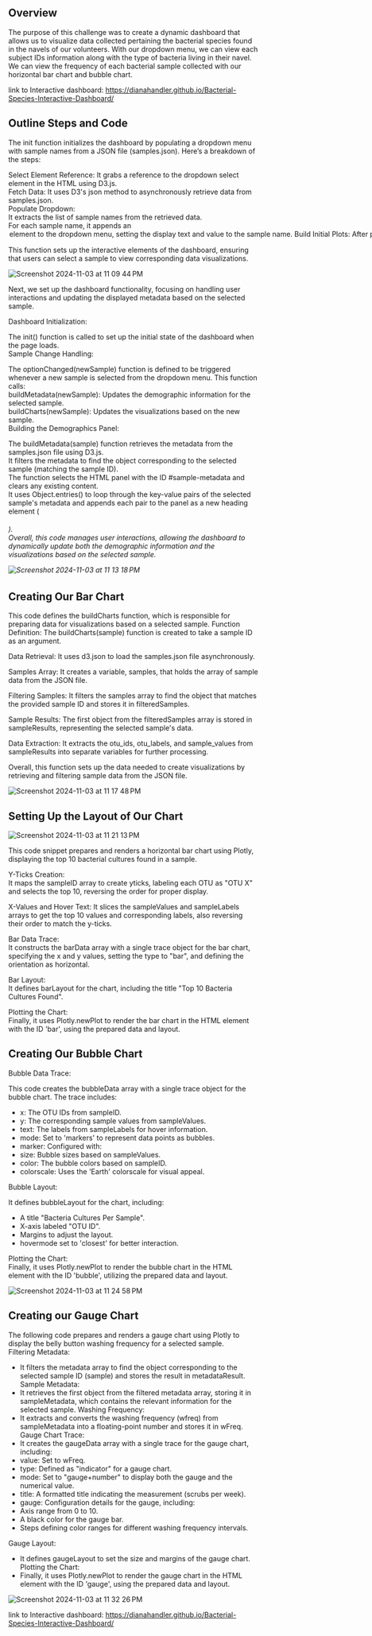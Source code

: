 
## Overview
The purpose of this challenge was to create a dynamic dashboard that allows us to visualize data collected pertaining the bacterial species found in the navels of our volunteers. With our dropdown menu, we can view each subject IDs information along with the type of bacteria living in their navel. We can view the frequency of each bacterial sample collected with our horizontal bar chart and bubble chart. 

link to Interactive dashboard: https://dianahandler.github.io/Bacterial-Species-Interactive-Dashboard/


## Outline Steps and Code


The init function initializes the dashboard by populating a dropdown menu with sample names from a JSON file (samples.json). Here’s a breakdown of the steps:  

Select Element Reference: It grabs a reference to the dropdown select element in the HTML using D3.js.  
Fetch Data: It uses D3's json method to asynchronously retrieve data from samples.json.  
Populate Dropdown:  
It extracts the list of sample names from the retrieved data.  
For each sample name, it appends an <option> element to the dropdown menu, setting the display text and value to the sample name.  
Build Initial Plots: After populating the dropdown, it selects the first sample from the list and calls the buildCharts and buildMetadata functions with this sample to generate the initial visualizations and metadata display.  

This function sets up the interactive elements of the dashboard, ensuring that users can select a sample to view corresponding data visualizations.  
  
![Screenshot 2024-11-03 at 11 09 44 PM](https://github.com/user-attachments/assets/a74b33de-36d8-4e18-9fa1-5cf266d85fe9)


Next, we set up the dashboard functionality, focusing on handling user interactions and updating the displayed metadata based on the selected sample.  

Dashboard Initialization:  

The init() function is called to set up the initial state of the dashboard when the page loads.  
Sample Change Handling:  

The optionChanged(newSample) function is defined to be triggered whenever a new sample is selected from the dropdown menu. This function calls:  
buildMetadata(newSample): Updates the demographic information for the selected sample.  
buildCharts(newSample): Updates the visualizations based on the new sample.  
Building the Demographics Panel:  

The buildMetadata(sample) function retrieves the metadata from the samples.json file using D3.js.  
It filters the metadata to find the object corresponding to the selected sample (matching the sample ID).  
The function selects the HTML panel with the ID #sample-metadata and clears any existing content.  
It uses Object.entries() to loop through the key-value pairs of the selected sample's metadata and appends each pair to the panel as a new heading element (<h6>).  
Overall, this code manages user interactions, allowing the dashboard to dynamically update both the demographic information and the visualizations based on the selected sample.  

  
![Screenshot 2024-11-03 at 11 13 18 PM](https://github.com/user-attachments/assets/f520f602-6be1-4a7e-b5e1-6ca27e3f5f73)


## Creating Our Bar Chart

This code defines the buildCharts function, which is responsible for preparing data for visualizations based on a selected sample. Function Definition: The buildCharts(sample) function is created to take a sample ID as an argument.  
  
Data Retrieval: It uses d3.json to load the samples.json file asynchronously.  

Samples Array: It creates a variable, samples, that holds the array of sample data from the JSON file.  

Filtering Samples: It filters the samples array to find the object that matches the provided sample ID and stores it in filteredSamples.  

Sample Results: The first object from the filteredSamples array is stored in sampleResults, representing the selected sample's data.  

Data Extraction: It extracts the otu_ids, otu_labels, and sample_values from sampleResults into separate variables for further processing.  

Overall, this function sets up the data needed to create visualizations by retrieving and filtering sample data from the JSON file.  

![Screenshot 2024-11-03 at 11 17 48 PM](https://github.com/user-attachments/assets/61ea76c9-faf4-4068-a8b3-3104593d5025)


## Setting Up the Layout of Our Chart

![Screenshot 2024-11-03 at 11 21 13 PM](https://github.com/user-attachments/assets/f6a6e795-90d4-404a-8c5e-5f90f3406a18)


This code snippet prepares and renders a horizontal bar chart using Plotly, displaying the top 10 bacterial cultures found in a sample.

Y-Ticks Creation:  
It maps the sampleID array to create yticks, labeling each OTU as "OTU X" and selects the top 10, reversing the order for proper display.  
  
X-Values and Hover Text: 
It slices the sampleValues and sampleLabels arrays to get the top 10 values and corresponding labels, also reversing their order to match the y-ticks.  
  
Bar Data Trace:  
It constructs the barData array with a single trace object for the bar chart, specifying the x and y values, setting the type to "bar", and defining the orientation as horizontal.  
  
Bar Layout:  
It defines barLayout for the chart, including the title "Top 10 Bacteria Cultures Found".  
  
Plotting the Chart:  
Finally, it uses Plotly.newPlot to render the bar chart in the HTML element with the ID 'bar', using the prepared data and layout.  

## Creating Our Bubble Chart

Bubble Data Trace:

This code creates the bubbleData array with a single trace object for the bubble chart. The trace includes:  
- x: The OTU IDs from sampleID.
- y: The corresponding sample values from sampleValues.
- text: The labels from sampleLabels for hover information.
- mode: Set to 'markers' to represent data points as bubbles.
- marker: Configured with:
-  size: Bubble sizes based on sampleValues.
-  color: The bubble colors based on sampleID.
-  colorscale: Uses the 'Earth' colorscale for visual appeal.
  
Bubble Layout:  

It defines bubbleLayout for the chart, including:  
- A title "Bacteria Cultures Per Sample".
- X-axis labeled "OTU ID".
- Margins to adjust the layout.
- hovermode set to 'closest' for better interaction.
  
Plotting the Chart:  
Finally, it uses Plotly.newPlot to render the bubble chart in the HTML element with the ID 'bubble', utilizing the prepared data and layout.  

![Screenshot 2024-11-03 at 11 24 58 PM](https://github.com/user-attachments/assets/f50aa32d-a2dc-4dc8-8a7c-1acaaf54a70f)



## Creating our Gauge Chart

The following code prepares and renders a gauge chart using Plotly to display the belly button washing frequency for a selected sample.  
Filtering Metadata:  
- It filters the metadata array to find the object corresponding to the selected sample ID (sample) and stores the result in metadataResult.
Sample Metadata:  
- It retrieves the first object from the filtered metadata array, storing it in sampleMetadata, which contains the relevant information for the selected sample.
Washing Frequency:  
- It extracts and converts the washing frequency (wfreq) from sampleMetadata into a floating-point number and stores it in wFreq.
Gauge Chart Trace:  
- It creates the gaugeData array with a single trace for the gauge chart, including:  
-  value: Set to wFreq.
-  type: Defined as "indicator" for a gauge chart.
-  mode: Set to "gauge+number" to display both the gauge and the numerical value.
-  title: A formatted title indicating the measurement (scrubs per week).
-  gauge: Configuration details for the gauge, including:
-   Axis range from 0 to 10.
-   A black color for the gauge bar.
-   Steps defining color ranges for different washing frequency intervals.

  
Gauge Layout:  
- It defines gaugeLayout to set the size and margins of the gauge chart.  
Plotting the Chart:  
- Finally, it uses Plotly.newPlot to render the gauge chart in the HTML element with the ID 'gauge', using the prepared data and layout.

![Screenshot 2024-11-03 at 11 32 26 PM](https://github.com/user-attachments/assets/b8008527-1d2d-48ee-aa90-1a11e1bd5f36)


link to Interactive dashboard: https://dianahandler.github.io/Bacterial-Species-Interactive-Dashboard/
